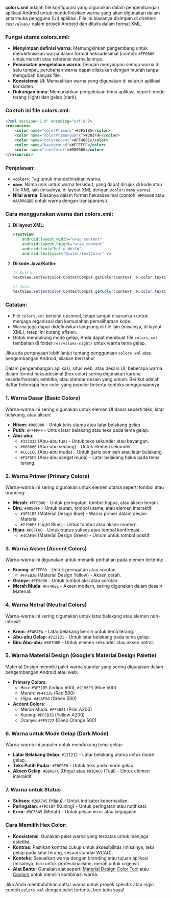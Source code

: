 **colors.xml** adalah file konfigurasi yang digunakan dalam pengembangan aplikasi Android untuk mendefinisikan warna yang akan digunakan dalam antarmuka pengguna (UI) aplikasi. File ini biasanya disimpan di direktori `res/values/` dalam proyek Android dan ditulis dalam format XML.

### Fungsi utama colors.xml:
- **Menyimpan definisi warna**: Memungkinkan pengembang untuk mendefinisikan warna dalam format heksadesimal (contoh: `#FF0000` untuk merah) atau referensi warna lainnya.
- **Pemusatan pengelolaan warna**: Dengan menyimpan semua warna di satu tempat, perubahan warna dapat dilakukan dengan mudah tanpa mengubah banyak file.
- **Konsistensi UI**: Memastikan warna yang digunakan di seluruh aplikasi konsisten.
- **Dukungan tema**: Memudahkan pengelolaan tema aplikasi, seperti mode terang (light) dan gelap (dark).

### Contoh isi file colors.xml:
```xml
<?xml version="1.0" encoding="utf-8"?>
<resources>
    <color name="colorPrimary">#3F51B5</color>
    <color name="colorPrimaryDark">#303F9F</color>
    <color name="colorAccent">#FF4081</color>
    <color name="background">#FFFFFF</color>
    <color name="textColor">#000000</color>
</resources>
```

### Penjelasan:
- **`<color>`**: Tag untuk mendefinisikan warna.
- **`name`**: Nama unik untuk warna tersebut, yang dapat dirujuk di kode atau file XML lain (misalnya, di layout XML dengan `@color/nama_warna`).
- **Nilai warna**: Biasanya dalam format heksadesimal (contoh: `#RRGGBB` atau `#AARRGGBB` untuk warna dengan transparansi).

### Cara menggunakan warna dari colors.xml:
1. **Di layout XML**:
   ```xml
   <TextView
       android:layout_width="wrap_content"
       android:layout_height="wrap_content"
       android:text="Hello World"
       android:textColor="@color/textColor" />
   ```
2. **Di kode Java/Kotlin**:
   ```kotlin
   // Kotlin
   textView.setTextColor(ContextCompat.getColor(context, R.color.textColor))
   ```
   ```java
   // Java
   textView.setTextColor(ContextCompat.getColor(context, R.color.textColor));
   ```

### Catatan:
- File `colors.xml` bersifat opsional, tetapi sangat disarankan untuk menjaga organisasi dan kemudahan pemeliharaan kode.
- Warna juga dapat didefinisikan langsung di file lain (misalnya, di layout XML), tetapi ini kurang efisien.
- Untuk mendukung mode gelap, Anda dapat membuat file `colors.xml` tambahan di folder `res/values-night/` untuk warna tema gelap.

Jika ada pertanyaan lebih lanjut tentang penggunaan `colors.xml` atau pengembangan Android, silakan beri tahu!

Dalam pengembangan aplikasi, situs web, atau desain UI, beberapa warna dalam format heksadesimal (hex color) sering digunakan karena kesederhanaan, estetika, atau standar desain yang umum. Berikut adalah daftar beberapa hex color yang populer beserta konteks penggunaannya:

### 1. **Warna Dasar (Basic Colors)**
Warna-warna ini sering digunakan untuk elemen UI dasar seperti teks, latar belakang, atau aksen:
- **Hitam**: `#000000` - Untuk teks utama atau latar belakang gelap.
- **Putih**: `#FFFFFF` - Untuk latar belakang atau teks pada tema gelap.
- **Abu-abu**:
  - `#333333` (Abu-abu tua) - Untuk teks sekunder atau bayangan.
  - `#666666` (Abu-abu sedang) - Untuk elemen sekunder.
  - `#CCCCCC` (Abu-abu muda) - Untuk garis pemisah atau latar belakang.
  - `#F5F5F5` (Abu-abu sangat muda) - Latar belakang halus pada tema terang.

### 2. **Warna Primer (Primary Colors)**
Warna-warna ini sering digunakan untuk elemen utama seperti tombol atau branding:
- **Merah**: `#FF0000` - Untuk peringatan, tombol hapus, atau aksen berani.
- **Biru**: `#0000FF` - Untuk tautan, tombol utama, atau elemen interaktif.
  - `#3F51B5` (Material Design Blue) - Warna primer dalam desain Material.
  - `#2196F3` (Light Blue) - Untuk tombol atau aksen modern.
- **Hijau**: `#00FF00` - Untuk status sukses atau tombol konfirmasi.
  - `#4CAF50` (Material Design Green) - Umum untuk tombol positif.

### 3. **Warna Aksen (Accent Colors)**
Warna-warna ini digunakan untuk menarik perhatian pada elemen tertentu:
- **Kuning**: `#FFFF00` - Untuk peringatan atau sorotan.
  - `#FFEB3B` (Material Design Yellow) - Aksen cerah.
- **Oranye**: `#FF9800` - Untuk tombol aksi atau sorotan.
- **Merah Muda**: `#FF4081` - Aksen modern, sering digunakan dalam desain Material.

### 4. **Warna Netral (Neutral Colors)**
Warna-warna ini sering digunakan untuk latar belakang atau elemen non-intrusif:
- **Krem**: `#FAFAFA` - Latar belakang bersih untuk tema terang.
- **Abu-abu Gelap**: `#212121` - Untuk latar belakang pada tema gelap.
- **Biru Abu-abu**: `#607D8B` - Untuk elemen sekunder atau aksen netral.

### 5. **Warna Material Design (Google’s Material Design Palette)**
Material Design memiliki palet warna standar yang sering digunakan dalam pengembangan Android atau web:
- **Primary Colors**:
  - Biru: `#3F51B5` (Indigo 500), `#2196F3` (Blue 500)
  - Merah: `#F44336` (Red 500)
  - Hijau: `#4CAF50` (Green 500)
- **Accent Colors**:
  - Merah Muda: `#FF4081` (Pink A200)
  - Kuning: `#FFEB3B` (Yellow A200)
  - Oranye: `#FF5722` (Deep Orange 500)

### 6. **Warna untuk Mode Gelap (Dark Mode)**
Warna-warna ini populer untuk mendukung tema gelap:
- **Latar Belakang Gelap**: `#121212` - Latar belakang utama untuk mode gelap.
- **Teks Putih Pudar**: `#E0E0E0` - Untuk teks pada mode gelap.
- **Aksen Gelap**: `#BB86FC` (Ungu) atau `#03DAC6` (Teal) - Untuk elemen interaktif.

### 7. **Warna untuk Status**
- **Sukses**: `#28A745` (Hijau) - Untuk indikator keberhasilan.
- **Peringatan**: `#FFC107` (Kuning) - Untuk peringatan atau notifikasi.
- **Error**: `#DC3545` (Merah) - Untuk pesan error atau kegagalan.

### Cara Memilih Hex Color:
- **Konsistensi**: Gunakan palet warna yang terbatas untuk menjaga estetika.
- **Kontras**: Pastikan kontras cukup untuk aksesibilitas (misalnya, teks gelap pada latar terang, sesuai standar WCAG).
- **Konteks**: Sesuaikan warna dengan branding atau tujuan aplikasi (misalnya, biru untuk profesionalisme, merah untuk urgensi).
- **Alat Bantu**: Gunakan alat seperti [Material Design Color Tool](https://material.io/resources/color/) atau [Coolors](https://coolors.co/) untuk memilih kombinasi warna.

Jika Anda membutuhkan daftar warna untuk proyek spesifik atau ingin contoh `colors.xml` dengan palet tertentu, beri tahu saya!